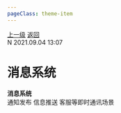 ```yaml
---
pageClass: theme-item
---
```

<div class="extend-header">
    <div class="info">
        <div class="record">
            <a class="back" href="./">上一级</a>
            <a class="back" href="./">返回</a>
        </div>        
        <div class="mini">
            <span>N 2021.09.04 13:07</span>
        </div>
    </div>
    <div class="content"></div>
</div>
<div class="content-header">
<h1>消息系统</h1><strong>消息系统</strong>
<summary class="desc">通知发布 信息推送 客服等即时通讯场景</summary>
</div>
<div class="static-content">


</div>